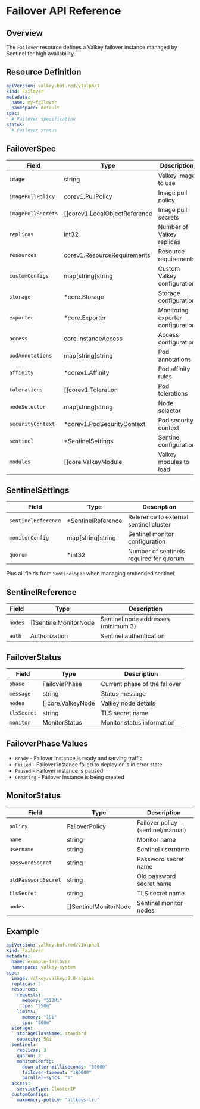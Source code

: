 # Failover API Reference

## Overview

The `Failover` resource defines a Valkey failover instance managed by Sentinel for high availability.

## Resource Definition

```yaml
apiVersion: valkey.buf.red/v1alpha1
kind: Failover
metadata:
  name: my-failover
  namespace: default
spec:
  # Failover specification
status:
  # Failover status
```

## FailoverSpec

| Field | Type | Description |
|-------|------|-------------|
| `image` | string | Valkey image to use |
| `imagePullPolicy` | corev1.PullPolicy | Image pull policy |
| `imagePullSecrets` | []corev1.LocalObjectReference | Image pull secrets |
| `replicas` | int32 | Number of Valkey replicas |
| `resources` | corev1.ResourceRequirements | Resource requirements |
| `customConfigs` | map[string]string | Custom Valkey configuration |
| `storage` | *core.Storage | Storage configuration |
| `exporter` | *core.Exporter | Monitoring exporter configuration |
| `access` | core.InstanceAccess | Access configuration |
| `podAnnotations` | map[string]string | Pod annotations |
| `affinity` | *corev1.Affinity | Pod affinity rules |
| `tolerations` | []corev1.Toleration | Pod tolerations |
| `nodeSelector` | map[string]string | Node selector |
| `securityContext` | *corev1.PodSecurityContext | Pod security context |
| `sentinel` | *SentinelSettings | Sentinel configuration |
| `modules` | []core.ValkeyModule | Valkey modules to load |

## SentinelSettings

| Field | Type | Description |
|-------|------|-------------|
| `sentinelReference` | *SentinelReference | Reference to external sentinel cluster |
| `monitorConfig` | map[string]string | Sentinel monitor configuration |
| `quorum` | *int32 | Number of sentinels required for quorum |

Plus all fields from `SentinelSpec` when managing embedded sentinel.

## SentinelReference

| Field | Type | Description |
|-------|------|-------------|
| `nodes` | []SentinelMonitorNode | Sentinel node addresses (minimum 3) |
| `auth` | Authorization | Sentinel authentication |

## FailoverStatus

| Field | Type | Description |
|-------|------|-------------|
| `phase` | FailoverPhase | Current phase of the failover |
| `message` | string | Status message |
| `nodes` | []core.ValkeyNode | Valkey node details |
| `tlsSecret` | string | TLS secret name |
| `monitor` | MonitorStatus | Monitor status information |

## FailoverPhase Values

- `Ready` - Failover instance is ready and serving traffic
- `Failed` - Failover instance failed to deploy or is in error state
- `Paused` - Failover instance is paused
- `Creating` - Failover instance is being created

## MonitorStatus

| Field | Type | Description |
|-------|------|-------------|
| `policy` | FailoverPolicy | Failover policy (sentinel/manual) |
| `name` | string | Monitor name |
| `username` | string | Sentinel username |
| `passwordSecret` | string | Password secret name |
| `oldPasswordSecret` | string | Old password secret name |
| `tlsSecret` | string | TLS secret name |
| `nodes` | []SentinelMonitorNode | Sentinel monitor nodes |

## Example

```yaml
apiVersion: valkey.buf.red/v1alpha1
kind: Failover
metadata:
  name: example-failover
  namespace: valkey-system
spec:
  image: valkey/valkey:8.0-alpine
  replicas: 3
  resources:
    requests:
      memory: "512Mi"
      cpu: "250m"
    limits:
      memory: "1Gi"
      cpu: "500m"
  storage:
    storageClassName: standard
    capacity: 5Gi
  sentinel:
    replicas: 3
    quorum: 2
    monitorConfig:
      down-after-milliseconds: "30000"
      failover-timeout: "180000"
      parallel-syncs: "1"
  access:
    serviceType: ClusterIP
  customConfigs:
    maxmemory-policy: "allkeys-lru"
```